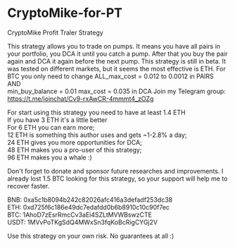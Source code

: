 # CryptoMike-for-PT
CryptoMike Profit Traler Strategy

This strategy allows you to trade on pumps.
It means you have all pairs in your portfolio, you DCA it until you catch a pump.
After that you buy the pair again and DCA it again before the next pump.
This strategy is still in beta. It was tested on different markets, but it seems the most effective is ETH. 
For BTC you only need to change ALL_max_cost = 0.012 to 0.0012 in PAIRS   
AND  
min_buy_balance = 0.01  max_cost = 0.035 in DCA
Join my Telegram group: https://t.me/joinchat/Cv9-rxAwCR-4mmmt4_zOZg 

For start using this strategy you need to have at least 1.4 ETH  
If you have 3 ETH it's a little better   
For 6 ETH you can earn more;  
12 ETH is something this author uses and gets ~1-2.8% a day;  
24 ETH gives you more opportunities for DCA;  
48 ETH makes you a pro-user of this strategy;  
96 ETH makes you a whale :)

Don't forget to donate and sponsor future researches and improvements. 
I already lost 1.5 BTC looking for this strategy, so your support will help me to recover faster.

BNB: 0xa5c1b8094b242c82026afc416a3defadf253dc38  
ETH: 0xd725f6c186e49dc7edafdd0b6b8910c10c90f7ec  
BTC: 1AhoD7zEsrRmcCv3aEi4SZLtMVWBswzCTE  
USDT: 1MVvPoTKgSdQ4MWxSn3fqKoBcRigCYGj2V  


Use this strategy on your own risk. No guarantees at all :)
